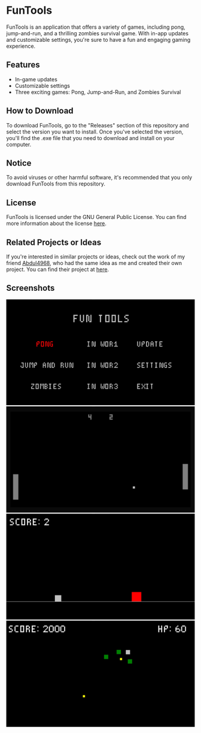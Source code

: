 # FunTools

FunTools is an application that offers a variety of games, including pong, jump-and-run, and a thrilling zombies survival game. With in-app updates and customizable settings, you're sure to have a fun and engaging gaming experience.

## Features

- In-game updates
- Customizable settings
- Three exciting games: Pong, Jump-and-Run, and Zombies Survival

## How to Download

To download FunTools, go to the "Releases" section of this repository and select the version you want to install. Once you've selected the version, you'll find the .exe file that you need to download and install on your computer.

## Notice

To avoid viruses or other harmful software, it's recommended that you only download FunTools from this repository.

## License

FunTools is licensed under the GNU General Public License. You can find more information about the license [here](https://github.com/darrenefecto/FunTools/blob/master/LICENSE).

## Related Projects or Ideas

If you're interested in similar projects or ideas, check out the work of my friend [Abdul4968](https://github.com/Abdul4968), who had the same idea as me and created their own project. You can find their project at [here](https://github.com/Abdul4968/Hub).

## Screenshots
<img src="./images/menu.jpg">
<img src="./images/pong.jpg">
<img src="./images/jump-and-run.jpg">
<img src="./images/zombies.jpg">
